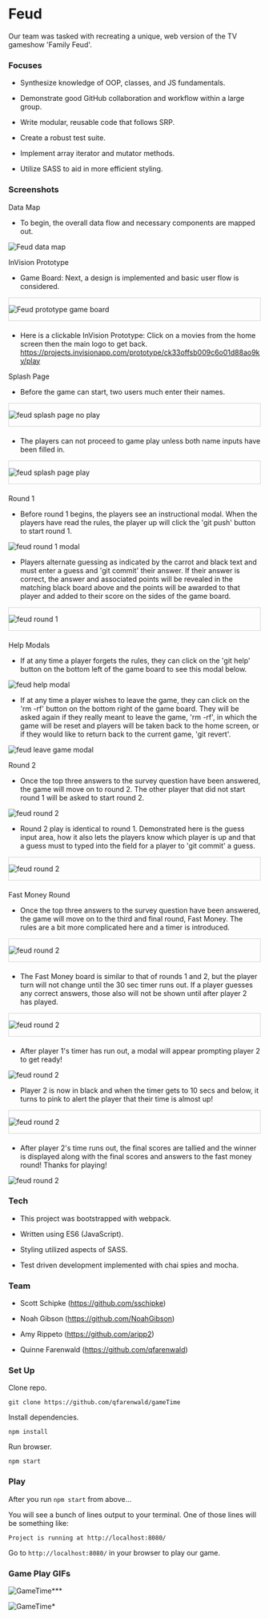 # Feud

Our team was tasked with recreating a unique, web version of the TV gameshow 'Family Feud'.

### Focuses

- Synthesize knowledge of OOP, classes, and JS fundamentals.

- Demonstrate good GitHub collaboration and workflow within a large group.

- Write modular, reusable code that follows SRP.

- Create a robust test suite.

- Implement array iterator and mutator methods.

- Utilize SASS to aid in more efficient styling.

### Screenshots

Data Map
- To begin, the overall data flow and necessary components are mapped out.

![Feud data map](src/images/feud_map.png)

InVision Prototype
- Game Board: Next, a design is implemented and basic user flow is considered.

<div style="border:1px #D3D3D3 solid; margin-bottom:20px">

![Feud prototype game board](src/images/feud_prototype_game_board.png)

</div>

- Here is a clickable InVision Prototype: Click on a movies from the home screen then the main logo to get back.
https://projects.invisionapp.com/prototype/ck33offsb009c6o01d88ao9ky/play

Splash Page
- Before the game can start, two users much enter their names.

<div style="border:1px #D3D3D3 solid; margin-bottom:20px">

![feud splash page no play](src/images/feud_splash_no-play.png)

</div>

- The players can not proceed to game play unless both name inputs have been filled in.

<div style="border:1px #D3D3D3 solid; margin-bottom:20px">

![feud splash page play](src/images/feud_splash_play.png)

</div>

Round 1
- Before round 1 begins, the players see an instructional modal. When the players have read the rules, the player up will click the 'git push' button to start round 1.

![feud round 1 modal](src/images/feud_round-1_modal.png)

- Players alternate guessing as indicated by the carrot and black text and must enter a guess and 'git commit' their answer. If their answer is correct, the answer and associated points will be revealed in the matching black board above and the points will be awarded to that player and added to their score on the sides of the game board.

<div style="border:1px #D3D3D3 solid; margin-bottom:20px">

![feud round 1](src/images/feud_round-1.png)

</div>

Help Modals
- If at any time a player forgets the rules, they can click on the 'git help' button on the bottom left of the game board to see this modal below.

![feud help modal](src/images/feud_git-help-modal.png)

- If at any time a player wishes to leave the game, they can click on the 'rm -rf' button on the bottom right of the game board. They will be asked again if they really meant to leave the game, 'rm -rf', in which the game will be reset and players will be taken back to the home screen, or if they would like to return back to the current game, 'git revert'.

![feud leave game modal](src/images/feud_rm-rf-modal.png)

Round 2
- Once the top three answers to the survey question have been answered, the game will move on to round 2. The other player that did not start round 1 will be asked to start round 2.

![feud round 2](src/images/feud_round-2_modal.png)

- Round 2 play is identical to round 1. Demonstrated here is the guess input area, how it also lets the players know which player is up and that a guess must to typed into the field for a player to 'git commit' a guess.

<div style="border:1px #D3D3D3 solid; margin-bottom:20px">

![feud round 2](src/images/feud_round-2.png)

</div>

Fast Money Round
- Once the top three answers to the survey question have been answered, the game will move on to the third and final round, Fast Money. The rules are a bit more complicated here and a timer is introduced.

<div style="border:1px #D3D3D3 solid; margin-bottom:20px">

![feud round 2](src/images/feud_fast-money-round-modal-1.png)

</div>

- The Fast Money board is similar to that of rounds 1 and 2, but the player turn will not change until the 30 sec timer runs out. If a player guesses any correct answers, those also will not be shown until after player 2 has played.

<div style="border:1px #D3D3D3 solid; margin-bottom:20px">

![feud round 2](src/images/feud_fast-money-round-player-1.png)

</div>

- After player 1's timer has run out, a modal will appear prompting player 2 to get ready!

![feud round 2](src/images/feud_fast-money-round-modal-2.png)

- Player 2 is now in black and when the timer gets to 10 secs and below, it turns to pink to alert the player that their time is almost up!

<div style="border:1px #D3D3D3 solid; margin-bottom:20px">

![feud round 2](src/images/feud_fast-money-round-player-2.png)

</div>

- After player 2's time runs out, the final scores are tallied and the winner is displayed along with the final scores and answers to the fast money round! Thanks for playing!

![feud round 2](src/images/feud_final-modal.png)

### Tech

- This project was bootstrapped with webpack.

- Written using ES6 (JavaScript).

- Styling utilized aspects of SASS.

- Test driven development implemented with chai spies and mocha.

### Team

- Scott Schipke (https://github.com/sschipke)

- Noah Gibson (https://github.com/NoahGibson)

- Amy Rippeto (https://github.com/aripp2)

- Quinne Farenwald (https://github.com/qfarenwald)

### Set Up

Clone repo.
```
git clone https://github.com/qfarenwald/gameTime
```
Install dependencies.
```
npm install
```
Run browser.
```
npm start
```

### Play

After you run `npm start` from above...

You will see a bunch of lines output to your terminal. One of those lines will be something like:
```
Project is running at http://localhost:8080/
```
Go to `http://localhost:8080/` in your browser to play our game.

### Game Play GIFs

![GameTime***](https://user-images.githubusercontent.com/49107377/64707435-3ad56500-d470-11e9-8461-768f349c07eb.gif)

![GameTime*](https://user-images.githubusercontent.com/49107377/64707419-3315c080-d470-11e9-9a3a-c131d6a63930.gif)
